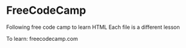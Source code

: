 # FreeCodeCamp

Following free code camp to learn HTML 
Each file is a different lesson

To learn: freecodecamp.com
